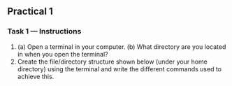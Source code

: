 ## Practical 1

### Task 1 — Instructions
1.  (a) Open a terminal in your computer. (b) What directory are you located in when you open the terminal?
2.  Create the file/directory structure shown below (under your home directory) using the terminal and write the different commands used to achieve this. 



